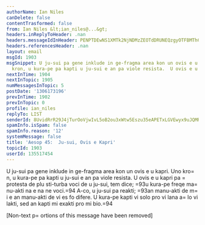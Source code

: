 ```yaml
---
authorName: Ian Niles
canDelete: false
contentTrasformed: false
from: Ian Niles &lt;ian_niles@...&gt;
headers.inReplyToHeader: .nan
headers.messageIdInHeader: PENPTDEwNS1XMTk2NjNDMzZEOTdDRUNEQzgyOTFBMThCNzIwQHBoeC5nYmw+
headers.referencesHeader: .nan
layout: email
msgId: 1903
msgSnippet: U ju-sui pa gene inklude in ge-fragma area kon un ovis e u kapri.  Uno
  kron, u kura-pe pa kapti u ju-sui e an pa viole resista.  U ovis e u kapri pa protesta
nextInTime: 1904
nextInTopic: 1905
numMessagesInTopic: 5
postDate: '1306173196'
prevInTime: 1902
prevInTopic: 0
profile: ian_niles
replyTo: LIST
senderId: 8UvidRrR29J4jTurOoVjwIvL5oB2ou3xWtw5Eszu35eAPETxLGVEwyx9uJQMRmQMlZjPfTIJ2AQAEXCrCKPpZDC28ijPsxak
spamInfo.isSpam: false
spamInfo.reason: '12'
systemMessage: false
title: 'Aesop 45:  Ju-sui, Ovis e Kapri'
topicId: 1903
userId: 135517454
---
```



U ju-sui pa gene inklude in ge-fragma area kon un ovis e u kapri.  Uno kro=
n, u kura-pe pa kapti u ju-sui e an pa viole resista.  U ovis e u kapri pa =
protesta de plu sti-turba voci de u ju-sui, tem dice; =93u kura-pe freqe ma=
nu-akti na e na ne voci.=94  A-co, u ju-sui pa reakti; =93an manu-akti de m=
i e an manu-akti de vi es fo difere.  U kura-pe kapti vi solo pro vi lana a=
lo vi lakti, sed an kapti mi exakti pro mi bio.=94 		 	   		  

[Non-text p=
ortions of this message have been removed]


